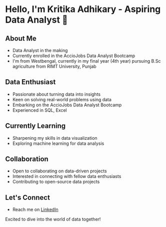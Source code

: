 # Hello, I'm Kritika Adhikary - Aspiring Data Analyst 👋

## About Me
- Data Analyst in the making
- Currently enrolled in the AccioJobs Data Analyst Bootcamp
- I'm from Westbengal, currently in my final year (4th year) pursuing B.Sc agriculture from RIMT University, Punjab

## Data Enthusiast
- Passionate about turning data into insights
- Keen on solving real-world problems using data
- Embarking on the AccioJobs Data Analyst Bootcamp
- Experienced in SQL, Excel

## Currently Learning
- Sharpening my skills in data visualization
- Exploring machine learning for data analysis
  
## Collaboration
-  Open to collaborating on data-driven projects
-  Interested in connecting with fellow data enthusiasts
-  Contributing to open-source data projects

## Let's Connect
- Reach me on [LinkedIn](https://www.linkedin.com/in/kritika-adhikary-667831252/)
  

Excited to dive into the world of data together!


<!---
Kritika0204/Kritika0204 is a ✨ special ✨ repository because its `README.md` (this file) appears on your GitHub profile.
You can click the Preview link to take a look at your changes.
--->
